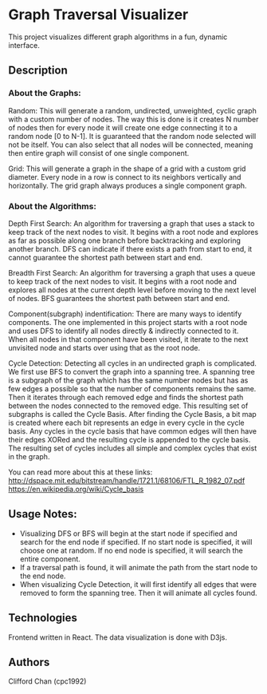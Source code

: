 # Graph Traversal Visualizer

This project visualizes different graph algorithms in a fun, dynamic interface. 

## Description

### About the Graphs:

Random: This will generate a random, undirected, unweighted, cyclic graph with a custom number of nodes. The way this is done is it creates N number of nodes then for every node it will create one edge connecting it to a random node [0 to N-1]. It is guaranteed that the random node selected will not be itself. You can also select that all nodes will be connected, meaning then entire graph will consist of one single component.

Grid: This will generate a graph in the shape of a grid with a custom grid diameter. Every node in a row is connect to its neighbors vertically and horizontally. The grid graph always produces a single component graph.

### About the Algorithms:

Depth First Search: An algorithm for traversing a graph that uses a stack to keep track of the next nodes to visit. It begins with a root node and explores as far as possible along one branch before backtracking and exploring another branch. DFS can indicate if there exists a path from start to end, it cannot guarantee the shortest path between start and end.

Breadth First Search: An algorithm for traversing a graph that uses a queue to keep track of the next nodes to visit. It begins with a root node and explores all nodes at the current depth level before moving to the next level of nodes. BFS guarantees the shortest path between start and end. 

Component(subgraph) indentification: There are many ways to identify components. The one implemented in this project starts with a root node and uses DFS to identify all nodes directly & indirectly connected to it. When all nodes in that component have been visited, it iterate to the next unvisited node and starts over using that as the root node. 

Cycle Detection: Detecting all cycles in an undirected graph is complicated. We first use BFS to convert the graph into a spanning tree. A spanning tree is a subgraph of the graph which has the same number nodes but has as few edges a possible so that the number of components remains the same. Then it iterates through each removed edge and finds the shortest path between the nodes connected to the removed edge. This resulting set of subgraphs is called the Cycle Basis. After finding the Cycle Basis, a bit map is created where each bit represents an edge in every cycle in the cycle basis. Any cycles in the cycle basis that have common edges will then have their edges XORed and the resulting cycle is appended to the cycle basis. The resulting set of cycles includes all simple and complex cycles that exist in the graph. 

You can read more about this at these links:  
http://dspace.mit.edu/bitstream/handle/1721.1/68106/FTL_R_1982_07.pdf  
https://en.wikipedia.org/wiki/Cycle_basis

## Usage Notes:
* Visualizing DFS or BFS will begin at the start node if specified and search for the end node if specified. If no start node is specified, it will choose one at random. If no end node is specified, it will search the entire component.
* If a traversal path is found, it will animate the path from the start node to the end node.
* When visualizing Cycle Detection, it will first identify all edges that were removed to form the spanning tree. Then it will animate all cycles found.

## Technologies

Frontend written in React.
The data visualization is done with D3js.

## Authors

Clifford Chan (cpc1992)

